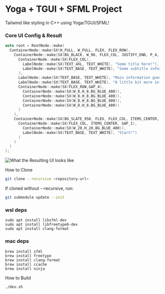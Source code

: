 # Yoga + TGUI + SFML Project

Tailwind like styling in C++ using Yoga/TGUI/SFML!


### Core UI Config & Result
```cpp
auto root = RootNode::make(
  ContainerNode::make(SX(H_FULL, W_FULL, FLEX, FLEX_ROW),
    ContainerNode::make(SX(BG_BLACK, W_96, FLEX_COL, JUSTIFY_END, P_4, GAP_4),
      ContainerNode::make(SX(FLEX_COL),
        LabelNode::make(SX(TEXT_4XL, TEXT_WHITE), "Some title here!"),
        LabelNode::make(SX(TEXT_BASE, TEXT_WHITE), "Some subtitle information goes here.")
      ),
      LabelNode::make(SX(TEXT_BASE, TEXT_WHITE), "Main information goes here! The information here is longer after grabbing you with the hook. This content actually informs you about stuff."),
      LabelNode::make(SX(TEXT_BASE, TEXT_WHITE), "A little bit more information here."),
      ContainerNode::make(SX(FLEX_ROW,GAP_4),
        ContainerNode::make(SX(W_8,H_8,BG_BLUE_400)),
        ContainerNode::make(SX(W_8,H_8,BG_BLUE_400)),
        ContainerNode::make(SX(W_8,H_8,BG_BLUE_400)),
        ContainerNode::make(SX(W_8,H_8,BG_BLUE_400))
      )
    ),
    ContainerNode::make(SX(BG_SLATE_950, FLEX, FLEX_COL, ITEMS_CENTER, JUSTIFY_CENTER, GROW),
      ContainerNode::make(SX(FLEX_COL, ITEMS_CENTER, GAP_1),
        ContainerNode::make(SX(W_20,H_20,BG_BLUE_400)),
        LabelNode::make(SX(TEXT_BASE, TEXT_WHITE), "Start!")
      )
    )
  )
);
```

![What the Resulting UI looks like](output.webp)



How to Clone

```bash
git clone --recursive <repository-url>
```

If cloned without --recursive, run:

```bash
git submodule update --init
```

### wsl deps

```
sudo apt install libsfml-dev
sudo apt install libfreetype6-dev
sudo apt install clang-format
```

### mac deps

```
brew install sfml
brew install freetype
brew install clang-format
brew install ccache
brew install ninja
```

How to Build

```bash
./dev.sh
```


